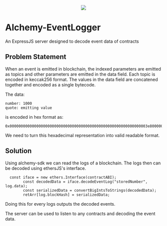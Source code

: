 <div style="width:100%; justify-content:center; display:flex;">
<img src="https://encrypted-tbn0.gstatic.com/images?q=tbn:ANd9GcS5Ra-GtMaBJGZLadmD39Jb7YffrKP77Lq0SJvwzhgjoA&s"></img></div>

# Alchemy-EventLogger

An ExpressJS server designed to decode event data of contracts

## Problem Statement
When an event is emitted in blockchain, the indexed parameters are emitted as topics and other parameters are emitted in the data field. Each topic is encoded in keccak256 format. 
The values in the data field are concatened together and encoded as a single bytecode.

The data:
```
number: 1000
quote: emitting value
```

is encoded in hex format as:

```
0x00000000000000000000000000000000000000000000000000000000000003e80000000000000000000000000000000000000000000000000000000000000040000000000000000000000000000000000000000000000000000000000000000e656d697474696e672076616c7565000000000000000000000000000000000000
```
We need to turn this hexadecimal representation into valid readable format.

## Solution
Using alchemy-sdk we can read the logs of a blockchain. 
The logs then can be decoded using ethersJS's interface.

```
  const iface = new ethers.Interface(contractABI);
        const decodedData = iface.decodeEventLog("storedNumber", log.data);
        const serializedData = convertBigIntsToStrings(decodedData);
        retArr[log.blockHash] = serializedData;
```
Doing this for every logs outputs the decoded events.

The server can be used to listen to any contracts and decoding the event data. 


